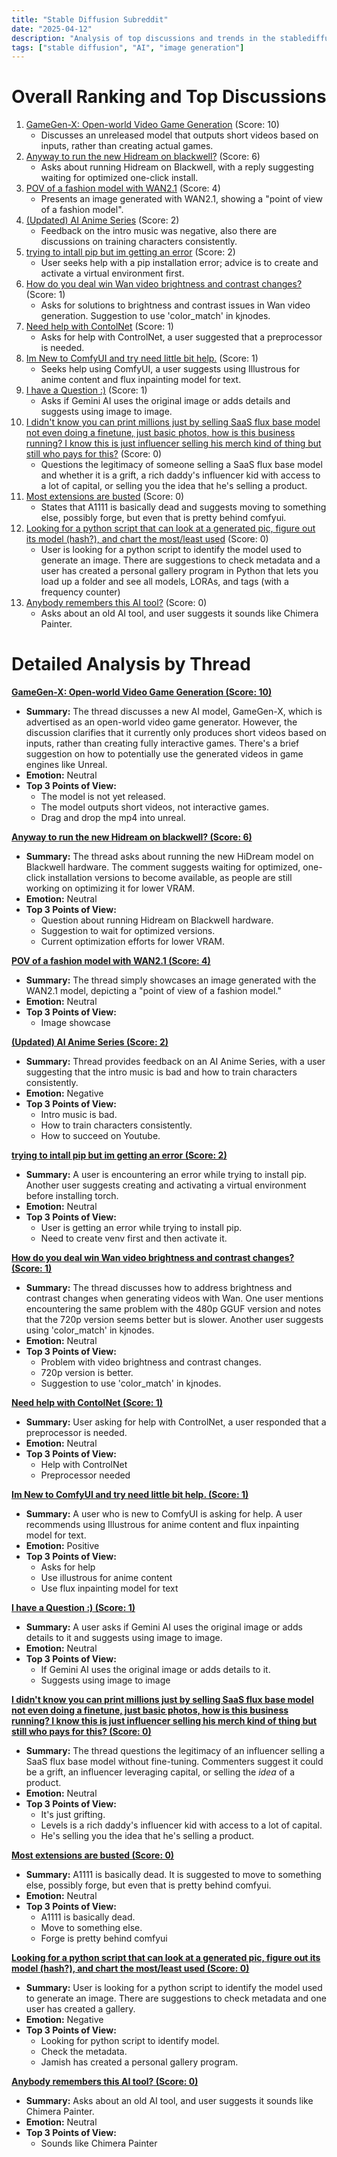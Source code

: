 ```yaml
---
title: "Stable Diffusion Subreddit"
date: "2025-04-12"
description: "Analysis of top discussions and trends in the stablediffusion subreddit"
tags: ["stable diffusion", "AI", "image generation"]
---
```


# Overall Ranking and Top Discussions
1.  [GameGen-X: Open-world Video Game Generation](https://v.redd.it/rby6pefn3fue1) (Score: 10)
    *   Discusses an unreleased model that outputs short videos based on inputs, rather than creating actual games.
2.  [Anyway to run the new Hidream on blackwell?](https://www.reddit.com/r/StableDiffusion/comments/1jxihs2/anyway_to_run_the_new_hidream_on_blackwell/) (Score: 6)
    *   Asks about running Hidream on Blackwell, with a reply suggesting waiting for optimized one-click install.
3.  [POV of a fashion model with WAN2.1](https://www.reddit.com/r/StableDiffusion/comments/1jxlsfe/pov_of_a_fashion_model_with_wan21/) (Score: 4)
    *   Presents an image generated with WAN2.1, showing a "point of view of a fashion model".
4.  [(Updated) AI Anime Series](https://v.redd.it/vwxgbcgjpfue1) (Score: 2)
    *   Feedback on the intro music was negative, also there are discussions on training characters consistently.
5.  [trying to intall pip but im getting an error](https://www.reddit.com/r/StableDiffusion/comments/1jxo34o/trying_to_intall_pip_but_im_getting_an_error/) (Score: 2)
    *   User seeks help with a pip installation error; advice is to create and activate a virtual environment first.
6.  [How do you deal win Wan video brightness and contrast changes?](https://www.reddit.com/r/StableDiffusion/comments/1jxnpyo/how_do_you_deal_win_wan_video_brightness_and/) (Score: 1)
    *   Asks for solutions to brightness and contrast issues in Wan video generation. Suggestion to use 'color_match' in kjnodes.
7.  [Need help with ContolNet](https://www.reddit.com/r/StableDiffusion/comments/1jxpv4u/need_help_with_contolnet/) (Score: 1)
    *   Asks for help with ControlNet, a user suggested that a preprocessor is needed.
8.  [Im New to ComfyUI and try need little bit help.](https://www.reddit.com/r/StableDiffusion/comments/1jxlwfp/im_new_to_comfyui_and_try_need_little_bit_help/) (Score: 1)
    *   Seeks help using ComfyUI, a user suggests using Illustrous for anime content and flux inpainting model for text.
9.  [I have a Question :)](https://www.reddit.com/r/StableDiffusion/comments/1jxih4h/i_have_a_question/) (Score: 1)
    *   Asks if Gemini AI uses the original image or adds details and suggests using image to image.
10. [I didn't know you can print millions just by selling SaaS flux base model not even doing a finetune, just basic photos, how is this business running? I know this is just influencer selling his merch kind of thing but still who pays for this?](https://i.redd.it/jd6tmtsaweue1.jpeg) (Score: 0)
    *   Questions the legitimacy of someone selling a SaaS flux base model and whether it is a grift, a rich daddy's influencer kid with access to a lot of capital, or selling you the idea that he's selling a product.
11. [Most extensions are busted](https://www.reddit.com/r/StableDiffusion/comments/1jxnm67/most_extensions_are_busted/) (Score: 0)
    *   States that A1111 is basically dead and suggests moving to something else, possibly forge, but even that is pretty behind comfyui.
12. [Looking for a python script that can look at a generated pic, figure out its model (hash?), and chart the most/least used](https://www.reddit.com/r/StableDiffusion/comments/1jxhvhv/looking_for_a_python_script_that_can_look_at_a/) (Score: 0)
    *   User is looking for a python script to identify the model used to generate an image. There are suggestions to check metadata and a user has created a personal gallery program in Python that lets you load up a folder and see all models, LORAs, and tags (with a frequency counter)
13. [Anybody remembers this AI tool?](https://www.reddit.com/r/StableDiffusion/comments/1jxnqsh/anybody_remembers_this_ai_tool/) (Score: 0)
    *   Asks about an old AI tool, and user suggests it sounds like Chimera Painter.

# Detailed Analysis by Thread
**[GameGen-X: Open-world Video Game Generation (Score: 10)](https://v.redd.it/rby6pefn3fue1)**
*  **Summary:** The thread discusses a new AI model, GameGen-X, which is advertised as an open-world video game generator. However, the discussion clarifies that it currently only produces short videos based on inputs, rather than creating fully interactive games. There's a brief suggestion on how to potentially use the generated videos in game engines like Unreal.
*  **Emotion:** Neutral
*  **Top 3 Points of View:**
    * The model is not yet released.
    * The model outputs short videos, not interactive games.
    * Drag and drop the mp4 into unreal.

**[Anyway to run the new Hidream on blackwell? (Score: 6)](https://www.reddit.com/r/StableDiffusion/comments/1jxihs2/anyway_to_run_the_new_hidream_on_blackwell/)**
*  **Summary:**  The thread asks about running the new HiDream model on Blackwell hardware. The comment suggests waiting for optimized, one-click installation versions to become available, as people are still working on optimizing it for lower VRAM.
*  **Emotion:** Neutral
*  **Top 3 Points of View:**
    * Question about running Hidream on Blackwell hardware.
    * Suggestion to wait for optimized versions.
    * Current optimization efforts for lower VRAM.

**[POV of a fashion model with WAN2.1 (Score: 4)](https://www.reddit.com/r/StableDiffusion/comments/1jxlsfe/pov_of_a_fashion_model_with_wan21/)**
*  **Summary:**  The thread simply showcases an image generated with the WAN2.1 model, depicting a "point of view of a fashion model."
*  **Emotion:** Neutral
*  **Top 3 Points of View:**
    * Image showcase

**[(Updated) AI Anime Series (Score: 2)](https://v.redd.it/vwxgbcgjpfue1)**
*  **Summary:**  Thread provides feedback on an AI Anime Series, with a user suggesting that the intro music is bad and how to train characters consistently.
*  **Emotion:** Negative
*  **Top 3 Points of View:**
    * Intro music is bad.
    * How to train characters consistently.
    * How to succeed on Youtube.

**[trying to intall pip but im getting an error (Score: 2)](https://www.reddit.com/r/StableDiffusion/comments/1jxo34o/trying_to_intall_pip_but_im_getting_an_error/)**
*  **Summary:**  A user is encountering an error while trying to install pip. Another user suggests creating and activating a virtual environment before installing torch.
*  **Emotion:** Neutral
*  **Top 3 Points of View:**
    * User is getting an error while trying to install pip.
    * Need to create venv first and then activate it.

**[How do you deal win Wan video brightness and contrast changes? (Score: 1)](https://www.reddit.com/r/StableDiffusion/comments/1jxnpyo/how_do_you_deal_win_wan_video_brightness_and/)**
*  **Summary:**  The thread discusses how to address brightness and contrast changes when generating videos with Wan. One user mentions encountering the same problem with the 480p GGUF version and notes that the 720p version seems better but is slower. Another user suggests using 'color_match' in kjnodes.
*  **Emotion:** Neutral
*  **Top 3 Points of View:**
    * Problem with video brightness and contrast changes.
    * 720p version is better.
    * Suggestion to use 'color_match' in kjnodes.

**[Need help with ContolNet (Score: 1)](https://www.reddit.com/r/StableDiffusion/comments/1jxpv4u/need_help_with_contolnet/)**
*  **Summary:**  User asking for help with ControlNet, a user responded that a preprocessor is needed.
*  **Emotion:** Neutral
*  **Top 3 Points of View:**
    * Help with ControlNet
    * Preprocessor needed

**[Im New to ComfyUI and try need little bit help. (Score: 1)](https://www.reddit.com/r/StableDiffusion/comments/1jxlwfp/im_new_to_comfyui_and_try_need_little_bit_help/)**
*  **Summary:**  A user who is new to ComfyUI is asking for help. A user recommends using Illustrous for anime content and flux inpainting model for text.
*  **Emotion:** Positive
*  **Top 3 Points of View:**
    * Asks for help
    * Use illustrous for anime content
    * Use flux inpainting model for text

**[I have a Question :) (Score: 1)](https://www.reddit.com/r/StableDiffusion/comments/1jxih4h/i_have_a_question/)**
*  **Summary:**  A user asks if Gemini AI uses the original image or adds details to it and suggests using image to image.
*  **Emotion:** Neutral
*  **Top 3 Points of View:**
    * If Gemini AI uses the original image or adds details to it.
    * Suggests using image to image

**[I didn't know you can print millions just by selling SaaS flux base model not even doing a finetune, just basic photos, how is this business running? I know this is just influencer selling his merch kind of thing but still who pays for this? (Score: 0)](https://i.redd.it/jd6tmtsaweue1.jpeg)**
*  **Summary:**  The thread questions the legitimacy of an influencer selling a SaaS flux base model without fine-tuning. Commenters suggest it could be a grift, an influencer leveraging capital, or selling the *idea* of a product.
*  **Emotion:** Neutral
*  **Top 3 Points of View:**
    * It's just grifting.
    * Levels is a rich daddy's influencer kid with access to a lot of capital.
    * He's selling you the idea that he's selling a product.

**[Most extensions are busted (Score: 0)](https://www.reddit.com/r/StableDiffusion/comments/1jxnm67/most_extensions_are_busted/)**
*  **Summary:**  A1111 is basically dead. It is suggested to move to something else, possibly forge, but even that is pretty behind comfyui.
*  **Emotion:** Neutral
*  **Top 3 Points of View:**
    * A1111 is basically dead.
    * Move to something else.
    * Forge is pretty behind comfyui

**[Looking for a python script that can look at a generated pic, figure out its model (hash?), and chart the most/least used (Score: 0)](https://www.reddit.com/r/StableDiffusion/comments/1jxhvhv/looking_for_a_python_script_that_can_look_at_a/)**
*  **Summary:**  User is looking for a python script to identify the model used to generate an image. There are suggestions to check metadata and one user has created a gallery.
*  **Emotion:** Negative
*  **Top 3 Points of View:**
    * Looking for python script to identify model.
    * Check the metadata.
    *  Jamish has created a personal gallery program.

**[Anybody remembers this AI tool? (Score: 0)](https://www.reddit.com/r/StableDiffusion/comments/1jxnqsh/anybody_remembers_this_ai_tool/)**
*  **Summary:**  Asks about an old AI tool, and user suggests it sounds like Chimera Painter.
*  **Emotion:** Neutral
*  **Top 3 Points of View:**
    * Sounds like Chimera Painter
